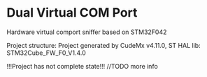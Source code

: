 # Dual Virtual COM Port
Hardware virtual comport sniffer based on STM32F042

Project structure:
Project generated by CudeMx v4.11.0, ST HAL lib: STM32Cube_FW_F0_V1.4.0

!!!Project has not complete state!!!
//TODO more info
